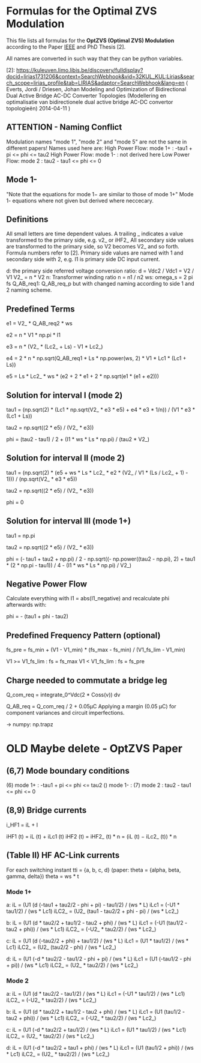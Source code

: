 Formulas for the Optimal ZVS Modulation
=======================================

This file lists all formulas for the **OptZVS (Optimal ZVS) Modulation** according to the Paper [IEEE][1] and PhD Thesis [2].

All names are converted in such way that they can be python variables.

[1]: https://ieeexplore.ieee.org/document/7762886 (
J. Everts, "Closed-Form Solution for Efficient ZVS Modulation of DAB Converters," in IEEE Transactions on Power Electronics, vol. 32, no. 10, pp. 7561-7576, Oct. 2017, doi: 10.1109/TPEL.2016.2633507.
)
[2]: https://kuleuven.limo.libis.be/discovery/fulldisplay?docid=lirias1731206&context=SearchWebhook&vid=32KUL_KUL:Lirias&search_scope=lirias_profile&tab=LIRIAS&adaptor=SearchWebhook&lang=en (
Everts, Jordi / Driesen, Johan 
Modeling and Optimization of Bidirectional Dual Active Bridge AC-DC Converter Topologies (Modellering en optimalisatie van bidirectionele dual active bridge AC-DC convertor topologieën) 
2014-04-11
)

## ATTENTION - Naming Conflict
Modulation names "mode 1", "mode 2" and "mode 5" are not the same in different papers!
Names used here are:
High Power Flow: mode 1+ : -tau1 + pi <= phi <= tau2
High Power Flow: mode 1- : not derived here
Low  Power Flow: mode 2  : tau2 - tau1 <= phi <= 0

## Mode 1-
"Note that the equations for mode 1− are similar to those of mode 1+"
Mode 1- equations where not given but derived where neccecary.


## Definitions

All small letters are time dependent values.
A trailing _ indicates a value transformed to the primary side, e.g. v2_ or iHF2_
All secondary side values are transformed to the primary side, so V2 becomes V2_ and so forth.
Formula numbers refer to [2].
Primary side values are named with 1 and secondary side with 2, e.g. I1 is primary side DC input current.

d: the primary side referred voltage conversion ratio: d = Vdc2 / Vdc1 = V2 / V1
V2_ = n * V2
n: Transformer winding ratio n = n1 / n2
ws: omega_s = 2 pi fs
Q_AB_req1: Q_AB_req_p but with changed naming according to side 1 and 2 naming scheme.


## Predefined Terms

e1 = V2_ * Q_AB_req2 * ws

e2 = n * V1 * np.pi * I1

e3 = n * (V2_ * (Lc2_ + Ls) - V1 * Lc2_)

e4 = 2 * n * np.sqrt(Q_AB_req1 * Ls * np.power(ws, 2) * V1 * Lc1 * (Lc1 + Ls))

e5 = Ls * Lc2_ * ws * (e2 + 2 * e1 + 2 * np.sqrt(e1 * (e1 + e2)))


## Solution for interval I (mode 2)

tau1 = (np.sqrt(2) * (Lc1 * np.sqrt(V2_ * e3 * e5) + e4 * e3 * 1/n)) / (V1 * e3 * (Lc1 + Ls))

tau2 = np.sqrt((2 * e5) / (V2_ * e3))

phi = (tau2 - tau1) / 2 + (I1 * ws * Ls * np.pi) / (tau2 * V2_)


## Solution for interval II (mode 2)

tau1 = (np.sqrt(2) * (e5 + ws * Ls * Lc2_ * e2 * (V2_ / V1 * (Ls / Lc2_ + 1) - 1))) / (np.sqrt(V2_ * e3 * e5))

tau2 = np.sqrt((2 * e5) / (V2_ * e3))

phi = 0


## Solution for interval III (mode 1+)

tau1 = np.pi

tau2 = np.sqrt((2 * e5) / (V2_ * e3))

phi = (- tau1 + tau2 + np.pi) / 2 - np.sqrt((- np.power((tau2 - np.pi), 2) + tau1 * (2 * np.pi - tau1)) / 4 - (I1 * ws * Ls * np.pi) / V2_)


## Negative Power Flow

Calculate everything with I1 = abs(I1_negative) and recalculate phi afterwards with:

phi = - (tau1 + phi - tau2)


## Predefined Frequency Pattern (optional)

fs_pre = fs_min + (V1 - V1_min) * (fs_max - fs_min) / (V1_fs_lim - V1_min)

V1 >= V1_fs_lim : fs = fs_max
V1 <  V1_fs_lim : fs = fs_pre


## Charge needed to commutate a bridge leg

Q_com_req = integrate_0^Vdc(2 * Coss(v)) dv

Q_AB_req = Q_com_req / 2 + 0.05µC
Applying a margin (0.05 μC) for
component variances and circuit imperfections.

-> numpy: np.trapz









# OLD Maybe delete - OptZVS Paper

## (6,7) Mode boundary conditions

(6) mode 1+ : -tau1 + pi <= phi <= tau2
()  mode 1- :
(7) mode 2  : tau2 - tau1 <= phi <= 0

## (8,9) Bridge currents

i_HF1 = iL + I

iHF1 (t) = iL (t) + iLc1 (t)
iHF2 (t) = iHF2_ (t) * n = (iL (t) − iLc2_ (t)) * n

## (Table II) HF AC-Link currents

For each switching instant tti = {a, b, c, d} (paper: theta = {alpha, beta, gamma, delta})
theta = ws * t

### Mode 1+
a:
iL = (U1 (d (-tau1 + tau2/2 - phi + pi) - tau1/2) / (ws * L)
iLc1 = (-U1 * tau1/2) / (ws * Lc1)
iLC2_ = (U2_ (tau1 - tau2/2 + phi - pi) / (ws * Lc2_)

b:
iL = (U1 (d * tau2/2 + tau1/2 - tau2 + phi) / (ws * L)
iLc1 = (-U1 (tau1/2 - tau2 + phi)) / (ws * Lc1)
iLC2_ = (-U2_ * tau2/2) / (ws * Lc2_)

c:
iL = (U1 (d (-tau2/2 + phi) + tau1/2) / (ws * L)
iLc1 = (U1 * tau1/2) / (ws * Lc1)
iLC2_ = (U2_ (tau2/2 - phi) / (ws * Lc2_)

d:
iL = (U1 (-d * tau2/2 - tau1/2 - phi + pi) / (ws * L)
iLc1 = (U1 (-tau1/2 - phi + pi)) / (ws * Lc1)
iLC2_ = (U2_ * tau2/2) / (ws * Lc2_)

### Mode 2
a:
iL = (U1 (d * tau2/2 - tau1/2) / (ws * L)
iLc1 = (-U1 * tau1/2) / (ws * Lc1)
iLC2_ = (-U2_ * tau2/2) / (ws * Lc2_)

b:
iL = (U1 (d * tau2/2 + tau1/2 - tau2 + phi) / (ws * L)
iLc1 = (U1 (tau1/2 - tau2 + phi)) / (ws * Lc1)
iLC2_ = (-U2_ * tau2/2) / (ws * Lc2_)

c:
iL = (U1 (-d * tau2/2 + tau1/2) / (ws * L)
iLc1 = (U1 * tau1/2) / (ws * Lc1)
iLC2_ = (U2_ * tau2/2) / (ws * Lc2_)

d:
iL = (U1 (-d * tau2/2 + tau1 + phi) / (ws * L)
iLc1 = (U1 (tau1/2 + phi)) / (ws * Lc1)
iLC2_ = (U2_ * tau2/2) / (ws * Lc2_)


## 





